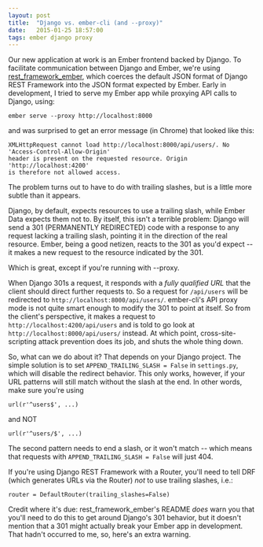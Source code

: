 ```yaml
---
layout: post
title:  "Django vs. ember-cli (and --proxy)"
date:   2015-01-25 18:57:00
tags: ember django proxy
---
```


Our new application at work is an Ember frontend backed by Django. To facilitate
communication between Django and Ember, we're using [rest_framework_ember](https://github.com/ngenworks/rest_framework_ember),
which coerces the default JSON format of Django REST Framework into the JSON
format expected by Ember. Early in development, I tried to serve my Ember app
while proxying API calls to Django, using:

    ember serve --proxy http://localhost:8000

and was surprised to get an error message (in Chrome) that looked like this:

    XMLHttpRequest cannot load http://localhost:8000/api/users/. No 'Access-Control-Allow-Origin'
    header is present on the requested resource. Origin 'http://localhost:4200'
    is therefore not allowed access.

The problem turns out to have to do with trailing slashes, but is a little more
subtle than it appears.

<!-- more -->

Django, by default, expects resources to use a trailing slash, while Ember Data
expects them not to. By itself, this isn't a terrible problem: Django will send
a 301 (PERMANENTLY REDIRECTED) code with a response to any request lacking a
trailing slash, pointing it in the direction of the real resource. Ember, being
a good netizen, reacts to the 301 as you'd expect -- it makes a new request to
the resource indicated by the 301.

Which is great, except if you're running with --proxy.

When Django 301s a request, it responds with a *fully qualified URL* that the
client should direct further requests to. So a request for ``/api/users`` will
be redirected to ``http://localhost:8000/api/users/``. ember-cli's API proxy mode
is not quite smart enough to modify the 301 to point at itself. So from the
client's perspective, it makes a request to ``http://localhost:4200/api/users``
and is told to go look at ``http://localhost:8000/api/users/`` instead. At which
point, cross-site-scripting attack prevention does its job, and shuts the whole
thing down.

So, what can we do about it? That depends on your Django project. The simple
solution is to set ``APPEND_TRAILING_SLASH = False`` in ``settings.py``, which
will disable the redirect behavior. This only works, however, if your URL patterns
will still match without the slash at the end. In other words, make sure you're
using

    url(r'^users$', ...)

and NOT

    url(r'^users/$', ...)

The second pattern needs to end a slash, or it won't match -- which means that
requests with ``APPEND_TRAILING_SLASH = False`` will just 404.

If you're using Django REST Framework with a Router, you'll need to tell DRF
(which generates URLs via the Router) *not* to use trailing slashes, i.e.:

    router = DefaultRouter(trailing_slashes=False)

Credit where it's due: rest_framework_ember's README *does* warn you that you'll
need to do this to get around Django's 301 behavior, but it doesn't mention that
a 301 might actually break your Ember app in development. That hadn't occurred to
me, so, here's an extra warning.
